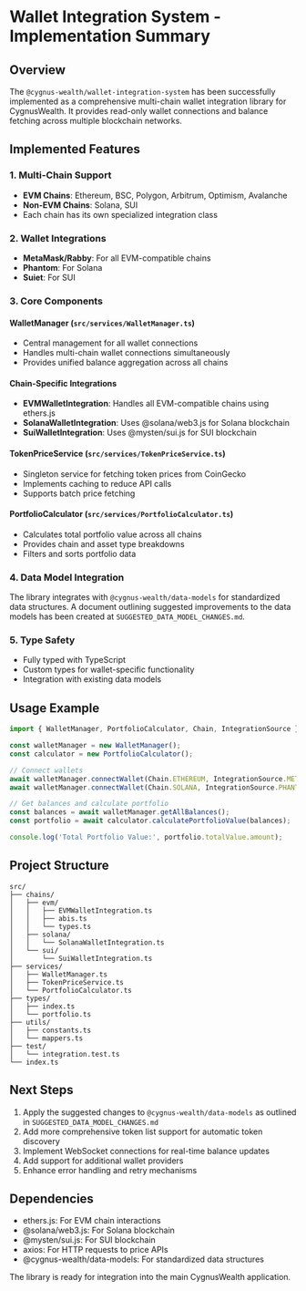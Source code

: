 # Wallet Integration System - Implementation Summary

## Overview
The `@cygnus-wealth/wallet-integration-system` has been successfully implemented as a comprehensive multi-chain wallet integration library for CygnusWealth. It provides read-only wallet connections and balance fetching across multiple blockchain networks.

## Implemented Features

### 1. Multi-Chain Support
- **EVM Chains**: Ethereum, BSC, Polygon, Arbitrum, Optimism, Avalanche
- **Non-EVM Chains**: Solana, SUI
- Each chain has its own specialized integration class

### 2. Wallet Integrations
- **MetaMask/Rabby**: For all EVM-compatible chains
- **Phantom**: For Solana
- **Suiet**: For SUI

### 3. Core Components

#### WalletManager (`src/services/WalletManager.ts`)
- Central management for all wallet connections
- Handles multi-chain wallet connections simultaneously
- Provides unified balance aggregation across all chains

#### Chain-Specific Integrations
- **EVMWalletIntegration**: Handles all EVM-compatible chains using ethers.js
- **SolanaWalletIntegration**: Uses @solana/web3.js for Solana blockchain
- **SuiWalletIntegration**: Uses @mysten/sui.js for SUI blockchain

#### TokenPriceService (`src/services/TokenPriceService.ts`)
- Singleton service for fetching token prices from CoinGecko
- Implements caching to reduce API calls
- Supports batch price fetching

#### PortfolioCalculator (`src/services/PortfolioCalculator.ts`)
- Calculates total portfolio value across all chains
- Provides chain and asset type breakdowns
- Filters and sorts portfolio data

### 4. Data Model Integration
The library integrates with `@cygnus-wealth/data-models` for standardized data structures. A document outlining suggested improvements to the data models has been created at `SUGGESTED_DATA_MODEL_CHANGES.md`.

### 5. Type Safety
- Fully typed with TypeScript
- Custom types for wallet-specific functionality
- Integration with existing data models

## Usage Example

```typescript
import { WalletManager, PortfolioCalculator, Chain, IntegrationSource } from '@cygnus-wealth/wallet-integration-system';

const walletManager = new WalletManager();
const calculator = new PortfolioCalculator();

// Connect wallets
await walletManager.connectWallet(Chain.ETHEREUM, IntegrationSource.METAMASK);
await walletManager.connectWallet(Chain.SOLANA, IntegrationSource.PHANTOM);

// Get balances and calculate portfolio
const balances = await walletManager.getAllBalances();
const portfolio = await calculator.calculatePortfolioValue(balances);

console.log('Total Portfolio Value:', portfolio.totalValue.amount);
```

## Project Structure
```
src/
├── chains/
│   ├── evm/
│   │   ├── EVMWalletIntegration.ts
│   │   ├── abis.ts
│   │   └── types.ts
│   ├── solana/
│   │   └── SolanaWalletIntegration.ts
│   └── sui/
│       └── SuiWalletIntegration.ts
├── services/
│   ├── WalletManager.ts
│   ├── TokenPriceService.ts
│   └── PortfolioCalculator.ts
├── types/
│   ├── index.ts
│   └── portfolio.ts
├── utils/
│   ├── constants.ts
│   └── mappers.ts
├── test/
│   └── integration.test.ts
└── index.ts
```

## Next Steps
1. Apply the suggested changes to `@cygnus-wealth/data-models` as outlined in `SUGGESTED_DATA_MODEL_CHANGES.md`
2. Add more comprehensive token list support for automatic token discovery
3. Implement WebSocket connections for real-time balance updates
4. Add support for additional wallet providers
5. Enhance error handling and retry mechanisms

## Dependencies
- ethers.js: For EVM chain interactions
- @solana/web3.js: For Solana blockchain
- @mysten/sui.js: For SUI blockchain
- axios: For HTTP requests to price APIs
- @cygnus-wealth/data-models: For standardized data structures

The library is ready for integration into the main CygnusWealth application.